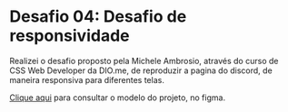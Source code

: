 # Desafio 04: Desafio de responsividade

Realizei o desafio proposto pela Michele Ambrosio, através do curso de CSS Web Developer da DIO.me, de reproduzir a pagina do discord, de maneira responsiva para diferentes telas.

[Clique aqui](https://www.figma.com/design/NRBYrG5d4DSzObv7dpTqoM/Desafio-Responsividade---DIO?node-id=1-2&t=ToST9uGUek6YYpy3-0) para consultar o modelo do projeto, no figma.
